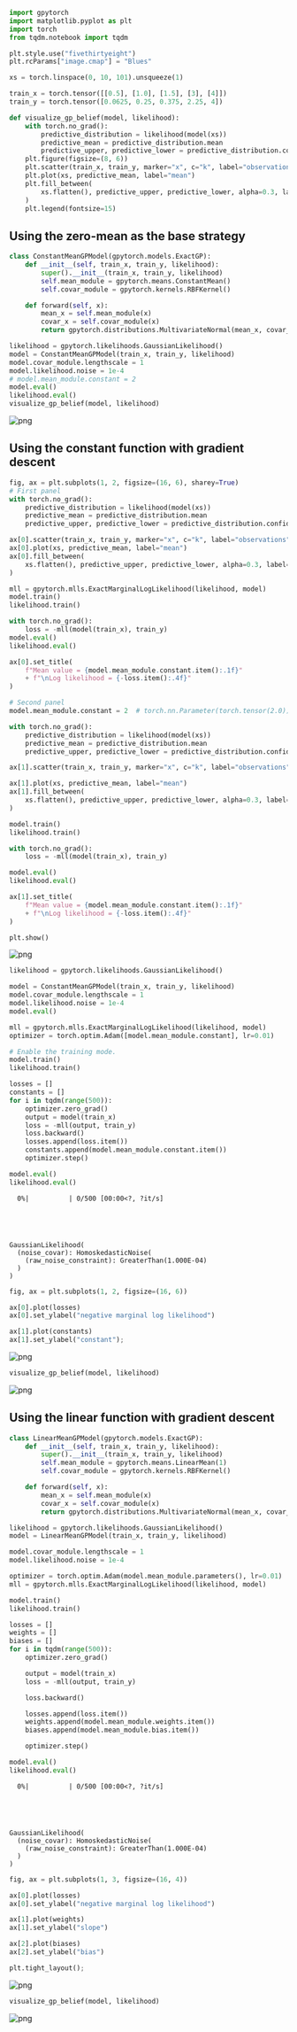 ```python
import gpytorch
import matplotlib.pyplot as plt
import torch
from tqdm.notebook import tqdm

plt.style.use("fivethirtyeight")
plt.rcParams["image.cmap"] = "Blues"
```


```python
xs = torch.linspace(0, 10, 101).unsqueeze(1)

train_x = torch.tensor([[0.5], [1.0], [1.5], [3], [4]])
train_y = torch.tensor([0.0625, 0.25, 0.375, 2.25, 4])
```


```python
def visualize_gp_belief(model, likelihood):
    with torch.no_grad():
        predictive_distribution = likelihood(model(xs))
        predictive_mean = predictive_distribution.mean
        predictive_upper, predictive_lower = predictive_distribution.confidence_region()
    plt.figure(figsize=(8, 6))
    plt.scatter(train_x, train_y, marker="x", c="k", label="observation")
    plt.plot(xs, predictive_mean, label="mean")
    plt.fill_between(
        xs.flatten(), predictive_upper, predictive_lower, alpha=0.3, label="95% CI"
    )
    plt.legend(fontsize=15)
```

## Using the zero-mean as the base strategy


```python
class ConstantMeanGPModel(gpytorch.models.ExactGP):
    def __init__(self, train_x, train_y, likelihood):
        super().__init__(train_x, train_y, likelihood)
        self.mean_module = gpytorch.means.ConstantMean()
        self.covar_module = gpytorch.kernels.RBFKernel()

    def forward(self, x):
        mean_x = self.mean_module(x)
        covar_x = self.covar_module(x)
        return gpytorch.distributions.MultivariateNormal(mean_x, covar_x)
```


```python
likelihood = gpytorch.likelihoods.GaussianLikelihood()
model = ConstantMeanGPModel(train_x, train_y, likelihood)
model.covar_module.lengthscale = 1
model.likelihood.noise = 1e-4
# model.mean_module.constant = 2
model.eval()
likelihood.eval()
visualize_gp_belief(model, likelihood)
```


    
![png](03_customizatin_gaussian_process_files/03_customizatin_gaussian_process_5_0.png)
    


## Using the constant function with gradient descent


```python
fig, ax = plt.subplots(1, 2, figsize=(16, 6), sharey=True)
# First panel
with torch.no_grad():
    predictive_distribution = likelihood(model(xs))
    predictive_mean = predictive_distribution.mean
    predictive_upper, predictive_lower = predictive_distribution.confidence_region()

ax[0].scatter(train_x, train_y, marker="x", c="k", label="observations")
ax[0].plot(xs, predictive_mean, label="mean")
ax[0].fill_between(
    xs.flatten(), predictive_upper, predictive_lower, alpha=0.3, label="95% CI"
)

mll = gpytorch.mlls.ExactMarginalLogLikelihood(likelihood, model)
model.train()
likelihood.train()

with torch.no_grad():
    loss = -mll(model(train_x), train_y)
model.eval()
likelihood.eval()

ax[0].set_title(
    f"Mean value = {model.mean_module.constant.item():.1f}"
    + f"\nLog likelihood = {-loss.item():.4f}"
)

# Second panel
model.mean_module.constant = 2  # torch.nn.Parameter(torch.tensor(2.0))

with torch.no_grad():
    predictive_distribution = likelihood(model(xs))
    predictive_mean = predictive_distribution.mean
    predictive_upper, predictive_lower = predictive_distribution.confidence_region()

ax[1].scatter(train_x, train_y, marker="x", c="k", label="observations")

ax[1].plot(xs, predictive_mean, label="mean")
ax[1].fill_between(
    xs.flatten(), predictive_upper, predictive_lower, alpha=0.3, label="95% CI"
)

model.train()
likelihood.train()

with torch.no_grad():
    loss = -mll(model(train_x), train_y)

model.eval()
likelihood.eval()

ax[1].set_title(
    f"Mean value = {model.mean_module.constant.item():.1f}"
    + f"\nLog likelihood = {-loss.item():.4f}"
)

plt.show()
```


    
![png](03_customizatin_gaussian_process_files/03_customizatin_gaussian_process_7_0.png)
    



```python
likelihood = gpytorch.likelihoods.GaussianLikelihood()

model = ConstantMeanGPModel(train_x, train_y, likelihood)
model.covar_module.lengthscale = 1
model.likelihood.noise = 1e-4
model.eval()

mll = gpytorch.mlls.ExactMarginalLogLikelihood(likelihood, model)
optimizer = torch.optim.Adam([model.mean_module.constant], lr=0.01)

# Enable the training mode.
model.train()
likelihood.train()

losses = []
constants = []
for i in tqdm(range(500)):
    optimizer.zero_grad()
    output = model(train_x)
    loss = -mll(output, train_y)
    loss.backward()
    losses.append(loss.item())
    constants.append(model.mean_module.constant.item())
    optimizer.step()

model.eval()
likelihood.eval()
```


      0%|          | 0/500 [00:00<?, ?it/s]





    GaussianLikelihood(
      (noise_covar): HomoskedasticNoise(
        (raw_noise_constraint): GreaterThan(1.000E-04)
      )
    )




```python
fig, ax = plt.subplots(1, 2, figsize=(16, 6))

ax[0].plot(losses)
ax[0].set_ylabel("negative marginal log likelihood")

ax[1].plot(constants)
ax[1].set_ylabel("constant");
```


    
![png](03_customizatin_gaussian_process_files/03_customizatin_gaussian_process_9_0.png)
    



```python
visualize_gp_belief(model, likelihood)
```


    
![png](03_customizatin_gaussian_process_files/03_customizatin_gaussian_process_10_0.png)
    


## Using the linear function with gradient descent


```python
class LinearMeanGPModel(gpytorch.models.ExactGP):
    def __init__(self, train_x, train_y, likelihood):
        super().__init__(train_x, train_y, likelihood)
        self.mean_module = gpytorch.means.LinearMean(1)
        self.covar_module = gpytorch.kernels.RBFKernel()

    def forward(self, x):
        mean_x = self.mean_module(x)
        covar_x = self.covar_module(x)
        return gpytorch.distributions.MultivariateNormal(mean_x, covar_x)
```


```python
likelihood = gpytorch.likelihoods.GaussianLikelihood()
model = LinearMeanGPModel(train_x, train_y, likelihood)

model.covar_module.lengthscale = 1
model.likelihood.noise = 1e-4
```


```python
optimizer = torch.optim.Adam(model.mean_module.parameters(), lr=0.01)
mll = gpytorch.mlls.ExactMarginalLogLikelihood(likelihood, model)

model.train()
likelihood.train()

losses = []
weights = []
biases = []
for i in tqdm(range(500)):
    optimizer.zero_grad()

    output = model(train_x)
    loss = -mll(output, train_y)

    loss.backward()

    losses.append(loss.item())
    weights.append(model.mean_module.weights.item())
    biases.append(model.mean_module.bias.item())

    optimizer.step()

model.eval()
likelihood.eval()
```


      0%|          | 0/500 [00:00<?, ?it/s]





    GaussianLikelihood(
      (noise_covar): HomoskedasticNoise(
        (raw_noise_constraint): GreaterThan(1.000E-04)
      )
    )




```python
fig, ax = plt.subplots(1, 3, figsize=(16, 4))

ax[0].plot(losses)
ax[0].set_ylabel("negative marginal log likelihood")

ax[1].plot(weights)
ax[1].set_ylabel("slope")

ax[2].plot(biases)
ax[2].set_ylabel("bias")

plt.tight_layout();
```


    
![png](03_customizatin_gaussian_process_files/03_customizatin_gaussian_process_15_0.png)
    



```python
visualize_gp_belief(model, likelihood)
```


    
![png](03_customizatin_gaussian_process_files/03_customizatin_gaussian_process_16_0.png)
    

